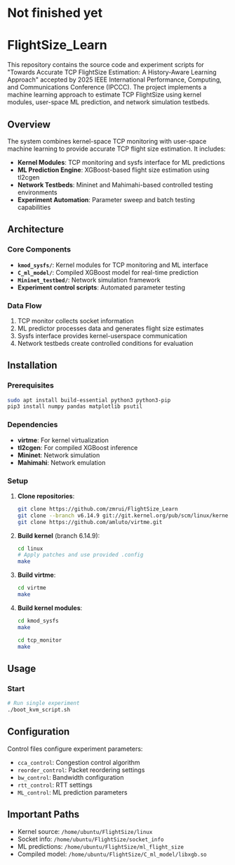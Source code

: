 # Not finished yet

# FlightSize_Learn

This repository contains the source code and experiment scripts for "Towards Accurate TCP FlightSize Estimation: A History-Aware Learning Approach" accepted by 2025 IEEE International Performance, Computing, and Communications Conference (IPCCC). 
The project implements a machine learning approach to estimate TCP FlightSize using kernel modules, user-space ML prediction, and network simulation testbeds.

## Overview

The system combines kernel-space TCP monitoring with user-space machine learning to provide accurate TCP flight size estimation. It includes:

- **Kernel Modules**: TCP monitoring and sysfs interface for ML predictions
- **ML Prediction Engine**: XGBoost-based flight size estimation using tl2cgen
- **Network Testbeds**: Mininet and Mahimahi-based controlled testing environments
- **Experiment Automation**: Parameter sweep and batch testing capabilities

## Architecture

### Core Components

- **`kmod_sysfs/`**: Kernel modules for TCP monitoring and ML interface
- **`C_ml_model/`**: Compiled XGBoost model for real-time prediction
- **`Mininet_testbed/`**: Network simulation framework
- **Experiment control scripts**: Automated parameter testing

### Data Flow

1. TCP monitor collects socket information
2. ML predictor processes data and generates flight size estimates
3. Sysfs interface provides kernel-userspace communication
4. Network testbeds create controlled conditions for evaluation

## Installation

### Prerequisites

```bash
sudo apt install build-essential python3 python3-pip
pip3 install numpy pandas matplotlib psutil
```

### Dependencies

- **virtme**: For kernel virtualization
- **tl2cgen**: For compiled XGBoost inference
- **Mininet**: Network simulation
- **Mahimahi**: Network emulation

### Setup

1. **Clone repositories**:
   ```bash
   git clone https://github.com/zmrui/FlightSize_Learn
   git clone --branch v6.14.9 git://git.kernel.org/pub/scm/linux/kernel/git/stable/linux.git
   git clone https://github.com/amluto/virtme.git
   ```

2. **Build kernel** (branch 6.14.9):
   ```bash
   cd linux
   # Apply patches and use provided .config
   make
   ```

3. **Build virtme**:
   ```bash
   cd virtme
   make
   ```

4. **Build kernel modules**:
   ```bash
   cd kmod_sysfs
   make
   
   cd tcp_monitor
   make
   ```

## Usage

### Start

```bash
# Run single experiment
./boot_kvm_script.sh
```


## Configuration

Control files configure experiment parameters:
- `cca_control`: Congestion control algorithm
- `reorder_control`: Packet reordering settings
- `bw_control`: Bandwidth configuration
- `rtt_control`: RTT settings
- `ML_control`: ML prediction parameters

## Important Paths

- Kernel source: `/home/ubuntu/FlightSize/linux`
- Socket info: `/home/ubuntu/FlightSize/socket_info`
- ML predictions: `/home/ubuntu/FlightSize/ml_flight_size`
- Compiled model: `/home/ubuntu/FlightSize/C_ml_model/libxgb.so`


